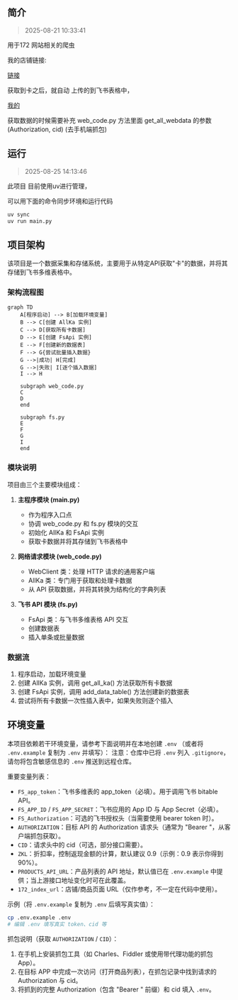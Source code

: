 ## 简介

> 2025-08-21 10:33:41

用于172 网站相关的爬虫

我的店铺链接:

[链接](https://h5.lot-ml.com/ProductEn/Index/ad6c8ab0079c1140)

获取到卡之后，就自动 上传的到飞书表格中，

[我的](https://mcne840229gb.feishu.cn/base/CrxTb4kzgazMEasEoM0cAcGvnff?table=tbluyRlwgdGVrYI1&view=vewwQrTbYI)

获取数据的时候需要补充 web_code.py 方法里面 get_all_webdata 的参数 (Authorization, cid) (去手机端抓包)

## 运行

> 2025-08-25 14:13:46

此项目 目前使用uv进行管理，

可以用下面的命令同步环境和运行代码

```bash
uv sync
uv run main.py
```

## 项目架构

该项目是一个数据采集和存储系统，主要用于从特定API获取"卡"的数据，并将其存储到飞书多维表格中。

### 架构流程图

```mermaid
graph TD
    A[程序启动] --> B[加载环境变量]
    B --> C[创建 AllKa 实例]
    C --> D[获取所有卡数据]
    D --> E[创建 FsApi 实例]
    E --> F[创建新的数据表]
    F --> G{尝试批量插入数据}
    G -->|成功| H[完成]
    G -->|失败| I[逐个插入数据]
    I --> H
    
    subgraph web_code.py
    C
    D
    end
    
    subgraph fs.py
    E
    F
    G
    I
    end
```

### 模块说明

项目由三个主要模块组成：

1. **主程序模块 (main.py)**
   - 作为程序入口点
   - 协调 web_code.py 和 fs.py 模块的交互
   - 初始化 AllKa 和 FsApi 实例
   - 获取卡数据并将其存储到飞书表格中

2. **网络请求模块 (web_code.py)**
   - WebClient 类：处理 HTTP 请求的通用客户端
   - AllKa 类：专门用于获取和处理卡数据
   - 从 API 获取数据，并将其转换为结构化的字典列表

3. **飞书 API 模块 (fs.py)**
   - FsApi 类：与飞书多维表格 API 交互
   - 创建数据表
   - 插入单条或批量数据

### 数据流

1. 程序启动，加载环境变量
2. 创建 AllKa 实例，调用 get_all_ka() 方法获取所有卡数据
3. 创建 FsApi 实例，调用 add_data_table() 方法创建新的数据表
4. 尝试将所有卡数据一次性插入表中，如果失败则逐个插入

## 环境变量

本项目依赖若干环境变量，请参考下面说明并在本地创建 `.env` （或者将 `.env.example` 复制为 `.env` 并填写）：
注意：仓库中已将 `.env` 列入 `.gitignore`，请勿将包含敏感信息的 `.env` 推送到远程仓库。

重要变量列表：
- `FS_app_token`：飞书多维表的 app_token（必填）。用于调用飞书 bitable API。
- `FS_APP_ID` / `FS_APP_SECRET`：飞书应用的 App ID 与 App Secret（必填）。
- `FS_Authorization`：可选的飞书授权头（当需要使用 bearer token 时）。
- `AUTHORIZATION`：目标 API 的 Authorization 请求头（通常为 "Bearer <token>"，从客户端抓包获取）。
- `CID`：请求头中的 cid（可选，部分接口需要）。
- `ZKL`：折扣率，控制返现金额的计算，默认建议 0.9（示例：0.9 表示你得到 90%）。
- `PRODUCTS_API_URL`：产品列表的 API 地址，默认值已在 `.env.example` 中提供；当上游接口地址变化时可在此覆盖。
- `172_index_url`：店铺/商品页面 URL（仅作参考，不一定在代码中使用）。

示例（将 `.env.example` 复制为 `.env` 后填写真实值）：
```bash
cp .env.example .env
# 编辑 .env 填写真实 token、cid 等
```

抓包说明（获取 `AUTHORIZATION` / `CID`）：
1. 在手机上安装抓包工具（如 Charles、Fiddler 或使用带代理功能的抓包 App）。
2. 在目标 APP 中完成一次访问（打开商品列表），在抓包记录中找到请求的 Authorization 与 cid。
3. 将抓到的完整 Authorization（包含 "Bearer " 前缀）和 cid 填入 `.env`。

